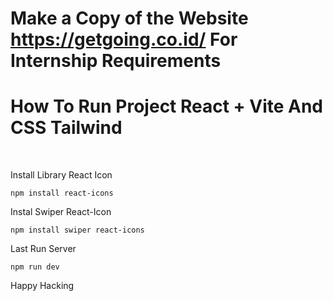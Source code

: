 # Make a Copy of the Website https://getgoing.co.id/ For Internship Requirements


<h1>How To Run Project React + Vite And CSS Tailwind</h1>

</br>

Install Library React Icon
  ```
  npm install react-icons
  ```
Instal Swiper React-Icon
```
npm install swiper react-icons
```

Last Run Server
```
npm run dev
```
Happy Hacking
